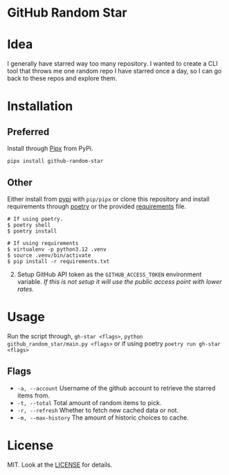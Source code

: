 # GitHub Random Star

# Idea

I generally have starred way too many repository. I wanted to create a CLI tool that throws me one random repo I have starred once a day, so I can go back to these repos and explore them.

# Installation

## Preferred

Install through [Pipx](https://github.com/pypa/pipx) from PyPi.

`pipx install github-random-star`

## Other

Either install from [pypi](https://pypi.org/project/github-random-star) with `pip/pipx` or clone this repository and install requirements through [poetry](pyproject.toml) or the provided [requirements](requirements.txt) file.

```
# If using poetry.
$ poetry shell
$ poetry install
```

```
# If using requirements
$ virtualenv -p python3.12 .venv
$ source .venv/bin/activate
$ pip install -r requirements.txt
```

2. Setup GitHub API token as the `GITHUB_ACCESS_TOKEN` environment variable. _If this is not setup it will use the public access point with lower rates._

# Usage

Run the script through, `gh-star <flags>`, `python github_random_star/main.py <flags>` or if using poetry `poetry run gh-star <flags>`

## Flags

- `-a, --account` Username of the github account to retrieve the starred items from.
- `-t, --total` Total amount of random items to pick.
- `-r, --refresh` Whether to fetch new cached data or not.
- `-m, --max-history` The amount of historic choices to cache.

# License

MIT. Look at the [LICENSE](LICENSE.md) for details.
